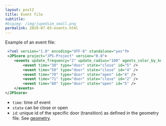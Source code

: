 ```yaml
---
layout: post2
title: Event file
subtitle:
#bigimg: /img/jupedsim_small.png
permalink: 2019-07-03-events.html
---
```


Example of an event file: 

```xml
 <?xml version="1.0" encoding="UTF-8" standalone="yes"?>
 <JPScore project="JPS-Project" version="0.8">
    <events update_frequency="2" update_radius="100" agents_color_by_knowledge="true">
        <event time="30" type="door" state="close" id="5" />
        <event time="50" type="door" state="close" id="4" />
        <event time="70" type="door" state="open" id="4" />
        <event time="71" type="door" state="close" id="2" />
        <event time="80" type="door" state="open" id="5" />
    </events>
</JPScore>
```

- `time`: time of event
- `state` can be close or open
- `id`: unique id of the specific door (transition) as defined in the geometry file. See [geometry](2016-11-02-geometry.html).
